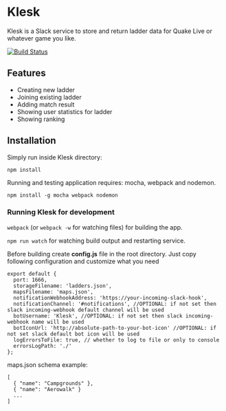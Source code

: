 # Klesk
Klesk is a Slack service to store and return ladder data for Quake Live or whatever game you like.

[![Build Status](https://travis-ci.org/TheOneYouDontLike/Klesk.svg?branch=master)](https://travis-ci.org/TheOneYouDontLike/Klesk)

## Features
- Creating new ladder
- Joining existing ladder
- Adding match result
- Showing user statistics for ladder
- Showing ranking

## Installation
Simply run inside Klesk directory:

`npm install`

Running and testing application requires: mocha, webpack and nodemon.

`npm install -g mocha webpack nodemon`

### Running Klesk for development
`webpack` (or `webpack -w` for watching files) for building the app.

`npm run watch` for watching build output and restarting service.

Before building create **config.js** file in the root directory.
Just copy following configuration and customize what you need

```
export default {
  port: 1666,
  storageFilename: 'ladders.json',
  mapsFilename: 'maps.json',
  notificationWebhookAddress: 'https://your-incoming-slack-hook',
  notificationChannel: '#notifications', //OPTIONAL: if not set then slack incoming-webhook default channel will be used
  botUsername: 'Klesk', //OPTIONAL: if not set then slack incoming-webhook name will be used
  botIconUrl: 'http://absolute-path-to-your-bot-icon' //OPTIONAL: if not set slack default bot icon will be used
  logErrorsToFile: true, // whether to log to file or only to console
  errorsLogPath: './'
};
```

maps.json schema example:

```
[
  { "name": "Campgrounds" },
  { "name": "Aerowalk" }
  ...
]
```
